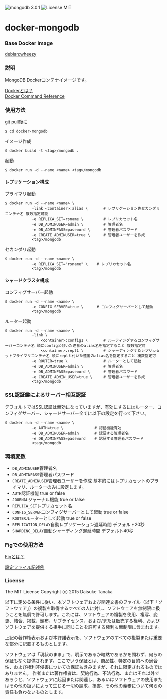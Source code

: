![mongodb 3.0.1](https://img.shields.io/badge/mongodb-3.0.1-brightgreen.svg) ![License MIT](https://img.shields.io/badge/license-MIT-blue.svg)

# docker-mongodb

### Base Docker Image

[debian:wheezy](https://registry.hub.docker.com/_/debian/ "debian:wheezy")

### 説明

MongoDB Dockerコンテナイメージです。

[Dockerとは？](https://docs.docker.com/ "Dockerとは？")  
[Docker Command Reference](https://docs.docker.com/reference/commandline/cli/ "Docker Command Reference")

### 使用方法

git pull後に

    $ cd docker-mongodb

イメージ作成

    $ docker build -t <tag>/mongodb .

起動
    
    $ docker run -d --name <name> <tag>/mongodb

#### レプリケーション構成

プライマリ起動

    $ docker run -d --name <name> \
                -link <container>:alias \       # レプリケーション先セカンダリコンテナ名 複数指定可能
                -e REPLICA_SET=rsname \         # レプリカセット名
                -e DB_ADMINUSER=admin \         # 管理者名
                -e DB_ADMINPASS=password \      # 管理者パスワード
                -e CREATE_ADMINUSER=true \      # 管理者ユーザーを作成
                <tag>/mongodb

セカンダリ起動

    $ docker run -d --name <name> \
                -e REPLICA_SET="rsname" \    # レプリカセット名
                <tag>/mongodb

#### シャードクラスタ構成

コンフィグサーバー起動

    $ docker run -d --name <name> \
                -e CONFIG_SERVER=true \      # コンフィグサーバーとして起動
                <tag>/mongodb

ルーター起動

    $ docker run -d --name <name> \
                -link \
                    <container>:config1 \       # ルーティングするコンフィグサーバーコンテナ名 頭にconfigと付いた連番のalias名を指定すること 複数指定可
                    <container>:repl1 \         # シャーディングするレプリカセットプライマリコンテナ名 頭にreplと付いた連番のalias名を指定すること 複数指定可
                -e ROUTER=true \                # ルーターとして起動
                -e DB_ADMINUSER=admin \         # 管理者名
                -e DB_ADMINPASS=password \      # 管理者パスワード
                -e CREATE_ADMIN_USER=true \     # 管理者ユーザーを作成
                <tag>/mongodb

### SSL認証鍵によるサーバー相互認証

デフォルトではSSL認証は無効になっていますが、有効にするにはルーター、コンフィグサーバー、シャードサーバー全てに以下の設定を行って下さい。

    $ docker run -d --name <name> \
                -e AUTH=true \              # 認証機能有効
                -e DB_ADMINUSER=admin       # 認証する管理者名
                -e DB_ADMINPASS=password    # 認証する管理者パスワード
                <tag>/mongodb

### 環境変数

- <code>DB_ADMINUSER</code>管理者名
- <code>DB_ADMINPASS</code>管理者パスワード
- <code>CREATE_ADMINUSER</code>管理者ユーザーを作成 基本的にはレプリカセットのプライマリ、ルーターのみに設定します。
- <code>AUTH</code>認証機能 true or false
- <code>JOURNAL</code>ジャーナル機能 true or false
- <code>REPLICA_SET</code>レプリカセット名
- <code>CONFIG_SERVER</code>コンフィグサーバーとして起動  true or false
- <code>ROUTER</code>ルーターとして起動  true or false
- <code>REPLICATION_DELAY</code>自動レプリケーション遅延時間 デフォルト20秒
- <code>SHARDING_DELAY</code>自動シャーディング遅延時間 デフォルト40秒

### Figでの使用方法

[Figとは？](http://www.fig.sh/ "Fidとは？")  

[設定ファイル記述例](https://bitbucket.org/tanaka0323/fig-examples "設定ファイル記述例")

### License

The MIT License
Copyright (c) 2015 Daisuke Tanaka

以下に定める条件に従い、本ソフトウェアおよび関連文書のファイル（以下「ソフトウェア」）の複製を取得するすべての人に対し、ソフトウェアを無制限に扱うことを無償で許可します。これには、ソフトウェアの複製を使用、複写、変更、結合、掲載、頒布、サブライセンス、および/または販売する権利、およびソフトウェアを提供する相手に同じことを許可する権利も無制限に含まれます。

上記の著作権表示および本許諾表示を、ソフトウェアのすべての複製または重要な部分に記載するものとします。

ソフトウェアは「現状のまま」で、明示であるか暗黙であるかを問わず、何らの保証もなく提供されます。ここでいう保証とは、商品性、特定の目的への適合性、および権利非侵害についての保証も含みますが、それに限定されるものではありません。 作者または著作権者は、契約行為、不法行為、またはそれ以外であろうと、ソフトウェアに起因または関連し、あるいはソフトウェアの使用またはその他の扱いによって生じる一切の請求、損害、その他の義務について何らの責任も負わないものとします。
